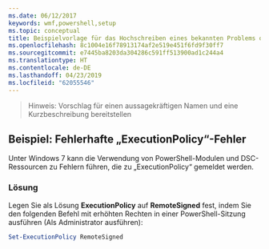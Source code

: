 ```yaml
---
ms.date: 06/12/2017
keywords: wmf,powershell,setup
ms.topic: conceptual
title: Beispielvorlage für das Hochschreiben eines bekannten Problems oder einer Einschränkung
ms.openlocfilehash: 8c1004e16f78913174af2e519e451f6fd9f30ff7
ms.sourcegitcommit: e7445ba8203da304286c591ff513900ad1c244a4
ms.translationtype: HT
ms.contentlocale: de-DE
ms.lasthandoff: 04/23/2019
ms.locfileid: "62055546"
---
```

 >Hinweis: Vorschlag für einen aussagekräftigen Namen und eine Kurzbeschreibung bereitstellen

## <a name="example-erroneous-executionpolicy-errors"></a>Beispiel: Fehlerhafte „ExecutionPolicy“-Fehler
Unter Windows 7 kann die Verwendung von PowerShell-Modulen und DSC-Ressourcen zu Fehlern führen, die zu „ExecutionPolicy“ gemeldet werden.

### <a name="resolution"></a>Lösung

Legen Sie als Lösung **ExecutionPolicy** auf **RemoteSigned** fest, indem Sie den folgenden Befehl mit erhöhten Rechten in einer PowerShell-Sitzung ausführen (Als Administrator ausführen):

```powershell
Set-ExecutionPolicy RemoteSigned
```
